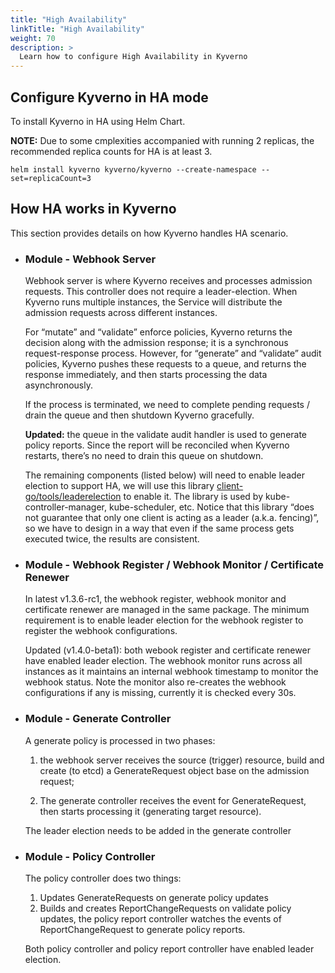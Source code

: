 ```yaml
---
title: "High Availability"
linkTitle: "High Availability"
weight: 70
description: >
  Learn how to configure High Availability in Kyverno
---
```


## Configure Kyverno in HA mode
To install Kyverno in HA using Helm Chart.
  
  **NOTE:** Due to some cmplexities accompanied with running 2 replicas, the recommended replica counts for HA is at least 3.

``` 
helm install kyverno kyverno/kyverno --create-namespace --set=replicaCount=3 
```
## How HA works in Kyverno
This section provides details on how Kyverno handles HA scenario.
- ### Module - Webhook Server
  Webhook server is where Kyverno receives and processes admission requests. This controller does not require a leader-election. When Kyverno runs multiple instances, the Service will distribute the admission requests across different instances. 

  For “mutate” and “validate” enforce policies, Kyverno returns the decision along with the admission response; it is a synchronous request-response process. However, for “generate” and “validate” audit policies, Kyverno pushes these requests to a queue, and returns the response immediately, and then starts processing the data asynchronously. 

  If the process is terminated, we need to complete pending requests / drain the queue and then shutdown Kyverno gracefully.

  **Updated:** the queue in the validate audit handler is used to generate policy reports. Since the report will be reconciled when Kyverno restarts, there’s no need to drain this queue on shutdown.

  The remaining components (listed below) will need to enable leader election to support HA, we will use this library [client-go/tools/leaderelection](https://pkg.go.dev/k8s.io/client-go/tools/leaderelection) to enable it. The library is used by kube-controller-manager, kube-scheduler, etc. Notice that this library “does not guarantee that only one client is acting as a leader (a.k.a. fencing)”, so we have to design in a way that even if the same process gets executed twice, the results are consistent.
- ### Module - Webhook Register / Webhook Monitor / Certificate Renewer
  In latest v1.3.6-rc1, the webhook register, webhook monitor and certificate renewer are managed in the same package. The minimum requirement is to enable leader election for the webhook register to register the webhook configurations. 

  Updated (v1.4.0-beta1): both webook register and certificate renewer have enabled leader election.  The webhook monitor runs across all instances as it maintains an internal webhook timestamp to monitor the webhook status. Note the monitor also re-creates the webhook configurations if any is missing, currently it is checked every 30s.

  
- ### Module - Generate Controller
  A generate policy is processed in two phases: 

  1. the webhook server receives the source (trigger) resource, build and create (to etcd) a GenerateRequest object base on the admission request; 

  2. The generate controller receives the event for GenerateRequest, then starts processing it (generating target resource).

  The leader election needs to be added in the generate controller

  
- ### Module - Policy Controller
  The policy controller does two things:

  1. Updates GenerateRequests on generate policy updates
  2. Builds and creates ReportChangeRequests on validate policy updates, the policy report controller watches the events of ReportChangeRequest to generate policy reports.

  Both policy controller and policy report controller have enabled leader election.
